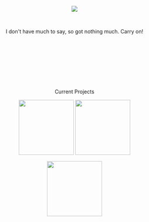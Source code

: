 <p align="center">
  <img src="https://github-readme-stats.vercel.app/api?username=IrtsaDevelopment&show_icons=true&theme=transparent">
</p>
<br />
  
<p align="center">I don't have much to say, so got nothing much. Carry on!</p>
<br />
<br />
<br />
<br />
<br />
<br />
<br />
  
<p align="center">
    Current Projects
</p>
<p align="center">
  <a href="https://github.com/IrtsaDevelopment/PyColor"><img height=150 src="https://github-readme-stats.vercel.app/api/pin/?username=IrtsaDevelopment&repo=PyColor&theme=transparent"></a>
  <a href="https://github.com/IrtsaDevelopment/PyStatistics"><img height=150 src="https://github-readme-stats.vercel.app/api/pin/?username=IrtsaDevelopment&repo=PyStatistics&theme=transparent"></a>
</p>
<p align="center">
  <a href="https://github.com/IrtsaDevelopment/PyDiscord"><img height=150 src="https://github-readme-stats.vercel.app/api/pin/?username=IrtsaDevelopment&repo=PyDiscord&theme=transparent"></a>
</p>
